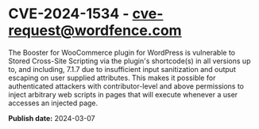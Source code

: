 # CVE-2024-1534 - cve-request@wordfence.com

The Booster for WooCommerce plugin for WordPress is vulnerable to Stored Cross-Site Scripting via the plugin's shortcode(s) in all versions up to, and including, 7.1.7 due to insufficient input sanitization and output escaping on user supplied attributes. This makes it possible for authenticated attackers with contributor-level and above permissions to inject arbitrary web scripts in pages that will execute whenever a user accesses an injected page.

**Publish date:** 2024-03-07
